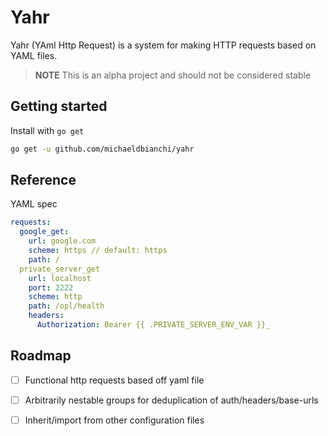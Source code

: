 # Yahr

Yahr (YAml Http Request) is a system for making HTTP requests based on YAML files.

> **NOTE**
> This is an alpha project and should not be considered stable

## Getting started

Install with `go get`

``` sh
go get -u github.com/michaeldbianchi/yahr
```

## Reference

YAML spec

``` yaml
requests:
  google_get:
    url: google.com
    scheme: https // default: https
    path: /
  private_server_get
    url: localhost
    port: 2222
    scheme: http
    path: /opl/health
    headers:
      Authorization: Bearer {{ .PRIVATE_SERVER_ENV_VAR }}_
```

## Roadmap

* [ ] Functional http requests based off yaml file
* [ ] Arbitrarily nestable groups for deduplication of auth/headers/base-urls
* [ ] Inherit/import from other configuration files


